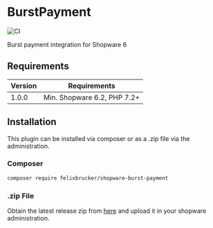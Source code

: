 # BurstPayment

![CI](https://github.com/felixbrucker/shopware-burst-payment/workflows/CI/badge.svg)

Burst payment integration for Shopware 6

## Requirements

| Version 	| Requirements               	|
|---------	|----------------------------	|
| 1.0.0    	| Min. Shopware 6.2, PHP 7.2+ 	|

## Installation

This plugin can be installed via composer or as a .zip file via the administration.

### Composer

```bash
composer require felixbrucker/shopware-burst-payment
```

### .zip File

Obtain the latest release zip from [here](https://github.com/felixbrucker/shopware-burst-payment/releases/latest) and upload it in your shopware administration.

